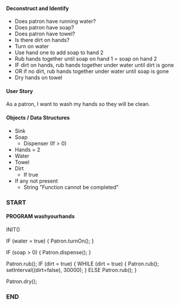 #### Deconstruct and Identify

* Does patron have running water?
* Does patron have soap?
* Does patron have towel?
* Is there dirt on hands?
* Turn on water
* Use hand one to add soap to hand 2
* Rub hands together until soap on hand 1 = soap on hand 2
* IF dirt on hands, rub hands together under water until dirt is gone
* OR if no dirt, rub hands together under water until soap is gone
* Dry hands on towel

#### User Story
As a patron, I want to wash my hands so they will be clean.

#### Objects / Data Structures
* Sink
* Soap
  * Dispenser (If > 0)
* Hands = 2
* Water
* Towel
* Dirt
  * If true
* If any not present
  * String "Function cannot be completed"

### START

#### PROGRAM washyourhands

INIT()

IF (water = true) {
    Patron.turnOn();
}

IF (soap > 0) {
    Patron.dispense();
}

Patron.rub();
IF (dirt = true) {
    WHILE (dirt = true) {
        Patron.rub();
        setInterval((dirt=false), 30000);
    }
ELSE
    Patron.rub();
}

Patron.dry();

### END